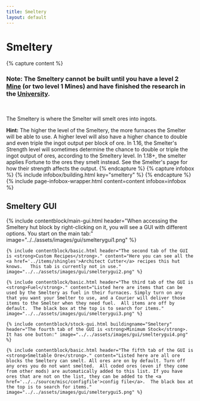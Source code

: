 ```yaml
---
title: Smeltery
layout: default
---
```

# Smeltery

{% capture content %}
### Note: The Smeltery cannot be built until you have a level 2 [Mine](../../source/buildings/mine) (or two level 1 Mines) and have finished the research in the [University](../../source/buildings/university).
<br>

The Smeltery is where the Smelter will smelt ores into ingots.

**Hint:** The higher the level of the Smeltery, the more furnaces the Smelter will be able to use. A higher level will also have a higher chance to double and even triple the ingot output per block of ore. In 1.16, the Smelter's Strength level will sometimes determine the chance to double or triple the ingot output of ores, according to the Smeltery level. In 1.18+, the smelter applies Fortune to the ores they smelt instead. See the Smelter's page for how their strength affects the output.
{% endcapture %}
{% capture infobox %}
{% include infobox/building.html key="smeltery" %}
{% endcapture %}
{% include page-infobox-wrapper.html content=content infobox=infobox %}

## Smeltery GUI

<div class="row">
  <div class="col">
    {% include contentblock/main-gui.html header="When accessing the Smeltery hut block by right-clicking on it, you will see a GUI with different options. You start on the main tab:" image="../../assets/images/gui/smelterygui1.png" %}

    {% include contentblock/basic.html header="The second tab of the GUI is <strong>Custom Recipes</strong>." content="Here you can see all the <a href='../items/shingles'>Architect Cutter</a> recipes this hut knows.   This tab is currently not in use." image="../../assets/images/gui/smelterygui2.png" %}

    {% include contentblock/basic.html header="The third tab of the GUI is <strong>Fuel</strong>." content="Listed here are items that can be used by the Smeltery as fuel in their furnaces. Simply turn on any that you want your Smelter to use, and a Courier will deliver those items to the Smelter when they need fuel.  All items are off by default.  The black box at the top is to search for items." image="../../assets/images/gui/smelterygui3.png" %}

    {% include contentblock/stock-gui.html buildingname="Smeltery" header="The fourth tab of the GUI is <strong>Minimum Stock</strong>. It has one button:" image="../../assets/images/gui/smelterygui4.png" %}

    {% include contentblock/basic.html header="The fifth tab of the GUI is <strong>Smeltable Ore</strong>." content="Listed here are all ore blocks the Smeltery can smelt. All ores are on by default. Turn off any ores you do not want smelted.  All coded ores (even if they come from other mods) are automatically added to this list. If you have ores that are not on the list, they can be added to the <a href='../../source/misc/configfile'>config file</a>.  The black box at the top is to search for items." image="../../assets/images/gui/smelterygui5.png" %}
  </div>
</div>
